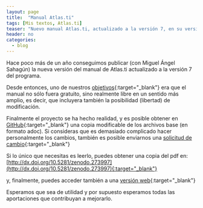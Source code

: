 ```yaml
---
layout: page
title:  "Manual Atlas.ti"
tags: [Mis textos, Atlas.ti]
teaser: "Nuevo manual Atlas.ti, actualizado a la versión 7, en su versión más libre."
header: no
categories:
  - blog
---
```

Hace poco más de un año conseguimos publicar (con Miguel Ángel Sahagún) la nueva versión del manual de Atlas.ti actualizado a la versión 7 del programa.

Desde entonces, uno de nuestros [objetivos](https://www.researchgate.net/project/Hacer-analisis-cualitativo-con-Atlasti-7-Version-abierta){:target="_blank"} era que el manual no sólo fuera gratuito, sino realmente libre en un sentido más amplio, es decir, que incluyera también la posibilidad (libertad) de modificación.

Finalmente el proyecto se ha hecho realidad, y es posible obtener en [GitHub](https://github.com/jmunoz298/atlasti){:target="_blank"} una copia modificable de los archivos base (en formato adoc). Si consideras que es demasiado complicado hacer personalmente los cambios, también es posible enviarnos una [solicitud de cambio](https://github.com/jmunoz298/atlasti/issues){:target="_blank"}

Si lo único que necesitas es leerlo, puedes obtener una copia del pdf en: [http://dx.doi.org/10.5281/zenodo.273997](http://dx.doi.org/10.5281/zenodo.273997){:target="_blank"}

y, finalmente, puedes acceder también a una [versión web](http://manualatlas.psicologiasocial.eu/atlasti7.html){:target="_blank"}

Esperamos que sea de utilidad y por supuesto esperamos todas las aportaciones que contribuyan a mejorarlo.
